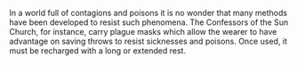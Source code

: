 In a world full of contagions and poisons it is no wonder that many methods have been developed to resist such phenomena. The Confessors of the Sun Church, for instance, carry plague masks which allow the wearer to have advantage on saving throws to resist sicknesses and poisons. Once used, it must be recharged with a long or extended rest.